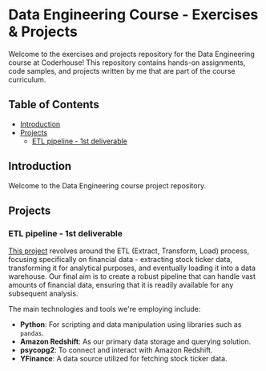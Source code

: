 # Data Engineering Course - Exercises & Projects

Welcome to the exercises and projects repository for the Data Engineering course at Coderhouse! This repository contains hands-on assignments, code samples, and projects written by me that are part of the course curriculum.

## Table of Contents

- [Introduction](#introduction)
- [Projects](#projects)
    - [ETL pipeline - 1st deliverable](#etl-pipeline---1st-deliverable)

## Introduction

Welcome to the Data Engineering course project repository. 

## Projects

### ETL pipeline - 1st deliverable
[This project](./1st%20deliverable) revolves around the ETL (Extract, Transform, Load) process, focusing specifically on financial data - extracting stock ticker data, transforming it for analytical purposes, and eventually loading it into a data warehouse. Our final aim is to create a robust pipeline that can handle vast amounts of financial data, ensuring that it is readily available for any subsequent analysis.

The main technologies and tools we're employing include:
- **Python**: For scripting and data manipulation using libraries such as `pandas`.
- **Amazon Redshift**: As our primary data storage and querying solution.
- **psycopg2**: To connect and interact with Amazon Redshift.
- **YFinance**: A data source utilized for fetching stock ticker data.


